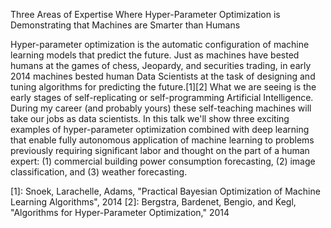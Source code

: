 Three Areas of Expertise Where Hyper-Parameter Optimization is Demonstrating that Machines are Smarter than Humans

Hyper-parameter optimization is the automatic configuration of machine learning models that predict the future. Just as machines have bested humans at the games of chess, Jeopardy, and securities trading, in early 2014 machines bested human Data Scientists at the task of designing and tuning algorithms for predicting the future.[1][2] What we are seeing is the early stages of self-replicating or self-programming Artificial Intelligence. During my career (and probably yours) these self-teaching machines will take our jobs as data scientists. In this talk we'll show three exciting examples of hyper-parameter optimization combined with deep learning that enable fully autonomous application of machine learning to problems previously requiring significant labor and thought on the part of a human expert: (1) commercial building power consumption forecasting, (2) image classification, and (3) weather forecasting.

[1]: Snoek, Larachelle, Adams, "Practical Bayesian Optimization of Machine Learning Algorithms", 2014
[2]: Bergstra, Bardenet, Bengio, and Ḱegl, "Algorithms for Hyper-Parameter Optimization," 2014